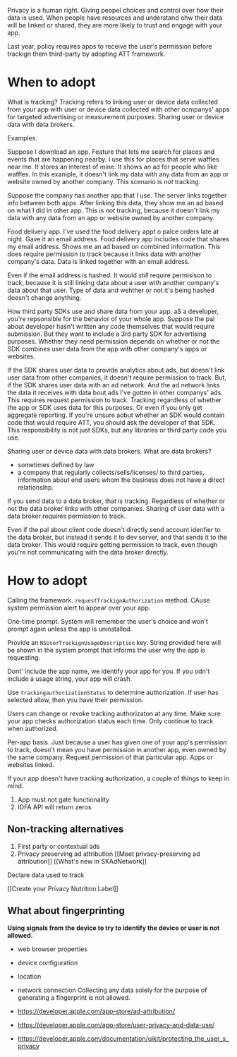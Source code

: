 
Privacy is a human right.  Giving peopel choices and control over how their data is used.  When people have resources and understand ohw their data will be linked or shared, they are more likely to trust and engage with your app.

Last year, policy requires apps to receive the user's permission before trackign them third-party by adopting ATT framework.

# When to adopt
What is tracking?
Tracking refers to linking user or device data collected from your app with user or device data collected with other ocmpanys' apps for targeted advertising or measurement purposes.  Sharing user or device data with data brokers.

Examples.

Suppose I download an app.  Feature that lets me search for places and events that are happening nearby.  I use this for places that serve waffles near me.  It stores an interest of mine.  It shows an ad for people who like waffles.  In this example, it doesn't link my data with any data from an app or website owned by another company.  This scenario is *not* tracking.

Suppose the company has another app that I use.  The server links together info between both apps.  After linking this data, they show me an ad based on what I did in other app.  This is *not* tracking, because it doesn't link my data with any data from an app or website owned by another company.

Food delivery app.  I've used the food delivery appt o palce orders late at night.  Gave it an email address.  Food delivery app includes code that shares my email address.  Shows me an ad based on combined information.  This does require permission to track because it links data with another company's data.  Data is linked together with an email address.

Even if the email address is hashed.  It would *still* require permisison to track, because it is still linking data about a user with another company's data about that user.  Type of data and wehther or not it's being hashed doesn't change anything.

How third party SDKs use and share data from your app.  aS a developer, you're repsonsible for the behavior of your whole app.  Suppose the pal about developer hasn't written any code themselves that would require submission.  But they want to include a 3rd party SDK for advertising purposes.  Whether they need permission depends on whether or not the SDK combines user data from the app with other company's apps or websites.

If the SDK shares user data to provide analytics about ads, but doesn't link user data from other companies, it doesn't require permission to track.  But, if the SDK shares user data with an ad network.  And the ad network links the data it receives with data bout ads I've gotten in other companys' ads.  This requires request permission to track.  Tracking regardless of whether the app or SDK uses data for this purposes.  Or even if you only get aggregate reporting.  If you're unsure aobut whether an SDK would contain code that would require ATT, you should ask the developer of that SDK.  This responsibility is not just SDKs, but any libraries or third party code you use.

Sharing user or device data with data brokers.  What are data brokers?
* sometimes defined by law
* a company that regularly collects/sells/licenses/ to third parties, information about end users whom the business does not have a direct relationsihp.

If you send data to a data broker, that is tracking.  Regardless of whether or not the data broker links with other companies.  Sharing of user data with a data broker requires permission to track.

Even if the pal about client code doesn't directly send account idenfier to the data broker, but instead it sends it to dev server, and that sends it to the data broker.  This would require getting permission to track, even though you're not communicating with the data broker directly.


# How to adopt
Calling the framework.  `requestTrackignAuthorization` method.  CAuse system permission alert to appear over your app.

One-time prompt.  System will remember the user's choice and won't prompt again unless the app is uninstalled.

Provide an `NSUserTrackignUsageDescription` key.  String provided here will be shown in the system prompt that informs the user why the app is requesting.

Dont' include the app name, we identify your app for you.  If you odn't include a usage string, your app will crash.

Use `trackingauthorizationStatus` to determine authorization.  If user has selected allow, then you have their permission.  

Users can change or revoke tracking authorizaton at any time. Make sure your app checks authorization status each time.  Only continue to track when authorized.

Per-app basis.  Just because a user has given one of your app's permission to track, doesn't mean you have permission in another app, even owned by the same company.  Request permission of that particular app.  Apps or websites linked.

If your app doesn't have tracking authorization, a couple of things to keep in mind.

1.  App must not gate functionality
2. IDFA API will return zeros

## Non-tracking alternatives
1.  First party or contextual ads
2. Privacy preserving ad attribution
[[Meet privacy-preserving ad attribution]]
[[What's new in SKAdNetwork]]

Declare data used to track

[[Create your Privacy Nutrition Label]]

## What about fingerprinting
**Using signals from the device to try to identify the device or user is not allowed.**
* web browser properties
* device configuration
* location
* network connection
Collecting any data solely for the purpose of generating a fingerprint is not allowed.


* https://developer.apple.com/app-store/ad-attribution/
* https://developer.apple.com/app-store/user-privacy-and-data-use/
* https://developer.apple.com/documentation/uikit/protecting_the_user_s_privacy